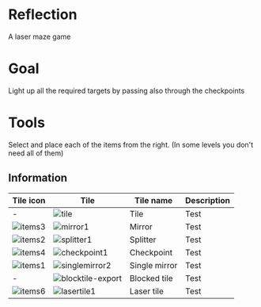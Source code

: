 # Reflection
A laser maze game

# Goal
Light up all the required targets by passing also through the checkpoints

# Tools
Select and place each of the items from the right. (In some levels you don't need all of them)
## Information
| Tile icon | Tile | Tile name | Description |
| --- | --- | --- | --- |
| - | ![tile](https://github.com/OrangoMango/Reflection/assets/61402409/c7b42bac-9f33-4864-8bb9-5cbcfd4fbeee)| Tile | Test |
| ![items3](https://github.com/OrangoMango/Reflection/assets/61402409/9f15da11-59ec-4a0c-8d94-a8a1f6fcb76a) | ![mirror1](https://github.com/OrangoMango/Reflection/assets/61402409/7348758b-ec47-42a2-b7d2-10e4b6a51d02) | Mirror | Test |
| ![items2](https://github.com/OrangoMango/Reflection/assets/61402409/aa7c478d-4447-48e0-814f-62fd00805f3f) | ![splitter1](https://github.com/OrangoMango/Reflection/assets/61402409/861b76ce-1d17-4ba2-b197-6513cb9eda44) | Splitter | Test |
| ![items4](https://github.com/OrangoMango/Reflection/assets/61402409/2bec9466-a8f4-4b35-9e23-6b2ea3845ea5)| ![checkpoint1](https://github.com/OrangoMango/Reflection/assets/61402409/4fe88697-72b0-43da-a605-e56fdaee5b8d) | Checkpoint | Test |
| ![items1](https://github.com/OrangoMango/Reflection/assets/61402409/6d687ce2-9aed-4dfe-ab05-da4d8fbffce5) | ![singlemirror2](https://github.com/OrangoMango/Reflection/assets/61402409/be5fea3f-8dfb-4b3a-8d59-73a68e38e183) | Single mirror | Test |
| - | ![blocktile-export](https://github.com/OrangoMango/Reflection/assets/61402409/a78969e5-d194-4b90-b6fe-ecfa0f2de63e) | Blocked tile | Test |
| ![items6](https://github.com/OrangoMango/Reflection/assets/61402409/5ebaa668-19d1-4107-acfe-b37295b021ea) | ![lasertile1](https://github.com/OrangoMango/Reflection/assets/61402409/8ca55a82-94c3-43af-913c-3c3f2110c2e3) | Laser tile | Test |
